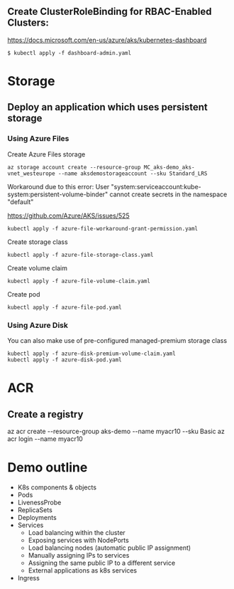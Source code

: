 ## Create ClusterRoleBinding for RBAC-Enabled Clusters: 

https://docs.microsoft.com/en-us/azure/aks/kubernetes-dashboard

```
$ kubectl apply -f dashboard-admin.yaml
```


# Storage 

## Deploy an application which uses persistent storage
### Using Azure Files

Create Azure Files storage
```
az storage account create --resource-group MC_aks-demo_aks-vnet_westeurope --name aksdemostorageaccount --sku Standard_LRS
```

Workaround due to this error: User "system:serviceaccount:kube-system:persistent-volume-binder" cannot create secrets in the namespace "default"

https://github.com/Azure/AKS/issues/525
```
kubectl apply -f azure-file-workaround-grant-permission.yaml
```

Create storage class 
```
kubectl apply -f azure-file-storage-class.yaml
```
Create volume claim 
```
kubectl apply -f azure-file-volume-claim.yaml
```
Create pod
```
kubectl apply -f azure-file-pod.yaml
```

### Using Azure Disk

You can also make use of pre-configured managed-premium storage class
```
kubectl apply -f azure-disk-premium-volume-claim.yaml
kubectl apply -f azure-disk-pod.yaml
```

# ACR
## Create a registry 

az acr create --resource-group aks-demo --name myacr10 --sku Basic
az acr login --name myacr10 

# Demo outline

- K8s components & objects
- Pods
- LivenessProbe
- ReplicaSets
- Deployments
- Services
  - Load balancing within the cluster
  - Exposing services with NodePorts
  - Load balancing nodes (automatic public IP assignment)
  - Manually assigning IPs to services
  - Assigning the same public IP to a different service
  - External applications as k8s services
- Ingress

